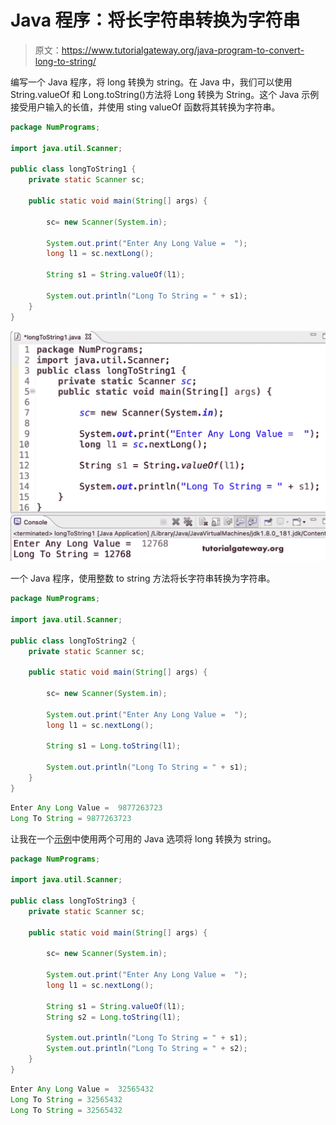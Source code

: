 # Java 程序：将长字符串转换为字符串

> 原文：<https://www.tutorialgateway.org/java-program-to-convert-long-to-string/>

编写一个 Java 程序，将 long 转换为 string。在 Java 中，我们可以使用 String.valueOf 和 Long.toString()方法将 Long 转换为 String。这个 Java 示例接受用户输入的长值，并使用 sting valueOf 函数将其转换为字符串。

```java
package NumPrograms;

import java.util.Scanner;

public class longToString1 {
	private static Scanner sc;	

	public static void main(String[] args) {

		sc= new Scanner(System.in);	

		System.out.print("Enter Any Long Value =  ");
		long l1 = sc.nextLong();

		String s1 = String.valueOf(l1);

		System.out.println("Long To String = " + s1);
	}
}
```

![Java Program to Convert Long to String](img/50c4aa5beeda323739859d5228ef9677.png)

一个 Java 程序，使用整数 to string 方法将长字符串转换为字符串。

```java
package NumPrograms;

import java.util.Scanner;

public class longToString2 {
	private static Scanner sc;	

	public static void main(String[] args) {

		sc= new Scanner(System.in);	

		System.out.print("Enter Any Long Value =  ");
		long l1 = sc.nextLong();

		String s1 = Long.toString(l1);

		System.out.println("Long To String = " + s1);
	}
}
```

```java
Enter Any Long Value =  9877263723
Long To String = 9877263723
```

让我在一个[示例](https://www.tutorialgateway.org/learn-java-programs/)中使用两个可用的 Java 选项将 long 转换为 string。

```java
package NumPrograms;

import java.util.Scanner;

public class longToString3 {
	private static Scanner sc;	

	public static void main(String[] args) {

		sc= new Scanner(System.in);	

		System.out.print("Enter Any Long Value =  ");
		long l1 = sc.nextLong();

		String s1 = String.valueOf(l1);	
		String s2 = Long.toString(l1);

		System.out.println("Long To String = " + s1);
		System.out.println("Long To String = " + s2);
	}
}
```

```java
Enter Any Long Value =  32565432
Long To String = 32565432
Long To String = 32565432
```